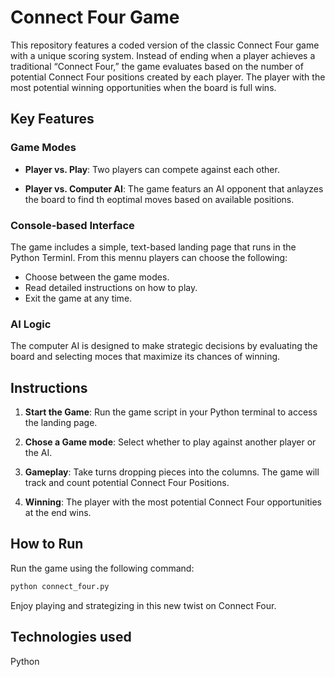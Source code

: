 # Connect Four Game 
This repository features a coded version of the classic Connect Four game with a unique scoring system. Instead of ending when a player achieves a traditional “Connect Four,” the game evaluates based on the number of potential Connect Four positions created by each player. The player with the most potential winning opportunities when the board is full wins.

## Key Features
### Game Modes

* **Player vs. Play**: Two players can compete against each other.

* **Player vs. Computer AI**: The game featurs an AI opponent that anlayzes the board to find th eoptimal moves based on available positions.

### Console-based Interface
The  game includes a simple, text-based landing page that runs in the Python Terminl. From this mennu players can choose the following: 

* Choose between the game modes.
* Read detailed instructions on how to play.
* Exit the game at any time.

### AI Logic
The computer AI is designed to make strategic decisions by evaluating the board and selecting moces that maximize its chances of winning.

## Instructions

1. **Start the Game**: Run the game script in your Python terminal to access the landing page.

2. **Chose a Game mode**: Select whether to play against another player or the AI.

3. **Gameplay**: Take turns dropping pieces into the columns. The game will track and count potential Connect Four Positions. 

4. **Winning**: The player with the most potential Connect Four opportunities at the end wins. 

## How to Run
Run the game using the following command:

```bash
python connect_four.py
```
Enjoy playing and strategizing in this new twist on Connect Four. 

## Technologies used 
Python
